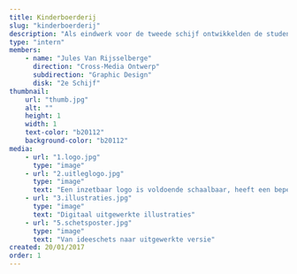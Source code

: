 ```yaml
---
title: Kinderboerderij
slug: "kinderboerderij"
description: "Als eindwerk voor de tweede schijf ontwikkelden de studenten Graphic Design een huisstijl voor een lokale kinderboerderij.<br><br>Jules Van Rijsselberge ontwierp een sterk, uitgepuurd logo. Een functioneel uithangbord voor de organisatie. Hij combineert in zijn ontwerp een strakke vormgeving met een spontane, kindvriendelijke illustratiestijl gebaseerd op een digitale wasco-techniek"
type: "intern"
members:
    - name: "Jules Van Rijsselberge"
      direction: "Cross-Media Ontwerp"
      subdirection: "Graphic Design"
      disk: "2e Schijf"
thumbnail:
    url: "thumb.jpg"
    alt: ""
    height: 1
    width: 1
    text-color: "b20112"
    background-color: "b20112"
media:
    - url: "1.logo.jpg"
      type: "image"
    - url: "2.uitleglogo.jpg"
      type: "image"
      text: "Een inzetbaar logo is voldoende schaalbaar, heeft een beperkt kleurenpalet en vertolkt voldoende de waarden van het merk. De opgegeven witruimte rondom het logo respecteren is een belangrijke factor voor succesvol gebruik"
    - url: "3.illustraties.jpg"
      type: "image"
      text: "Digitaal uitgewerkte illustraties"
    - url: "5.schetsposter.jpg"
      type: "image"
      text: "Van ideeschets naar uitgewerkte versie"
created: 20/01/2017
order: 1
---
```

